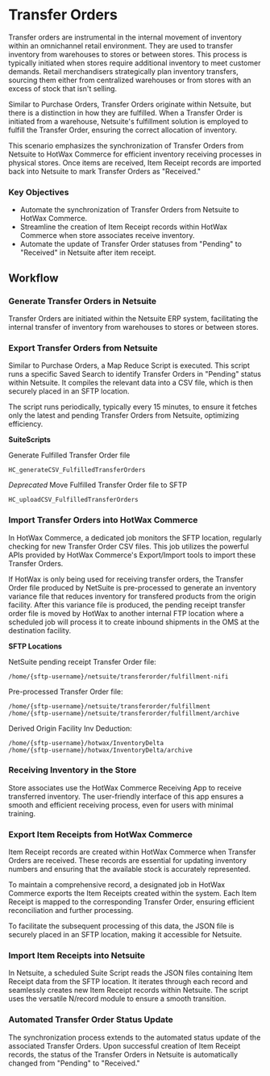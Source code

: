 # Transfer Orders
Transfer orders are instrumental in the internal movement of inventory within an omnichannel retail environment. They are used to transfer inventory from warehouses to stores or between stores. This process is typically initiated when stores require additional inventory to meet customer demands. Retail merchandisers strategically plan inventory transfers, sourcing them either from centralized warehouses or from stores with an excess of stock that isn't selling.

Similar to Purchase Orders, Transfer Orders originate within Netsuite, but there is a distinction in how they are fulfilled. When a Transfer Order is initiated from a warehouse, Netsuite's fulfillment solution is employed to fulfill the Transfer Order, ensuring the correct allocation of inventory.

This scenario emphasizes the synchronization of Transfer Orders from Netsuite to HotWax Commerce for efficient inventory receiving processes in physical stores. Once items are received, Item Receipt records are imported back into Netsuite to mark Transfer Orders as "Received."

### Key Objectives
- Automate the synchronization of Transfer Orders from Netsuite to HotWax Commerce.
- Streamline the creation of Item Receipt records within HotWax Commerce when store associates receive inventory.
- Automate the update of Transfer Order statuses from "Pending" to "Received" in Netsuite after item receipt.

## Workflow

### Generate Transfer Orders in Netsuite
Transfer Orders are initiated within the Netsuite ERP system, facilitating the internal transfer of inventory from warehouses to stores or between stores.


### Export Transfer Orders from Netsuite
Similar to Purchase Orders, a Map Reduce Script is executed. This script runs a specific Saved Search to identify Transfer Orders in "Pending" status within Netsuite. It compiles the relevant data into a CSV file, which is then securely placed in an SFTP location.

The script runs periodically, typically every 15 minutes, to ensure it fetches only the latest and pending Transfer Orders from Netsuite, optimizing efficiency.

**SuiteScripts**

Generate Fulfilled Transfer Order file

```HC_generateCSV_FulfilledTransferOrders```

*Deprecated* Move Fulfilled Transfer Order file to SFTP

```HC_uploadCSV_FulfilledTransferOrders```


### Import Transfer Orders into HotWax Commerce
In HotWax Commerce, a dedicated job monitors the SFTP location, regularly checking for new Transfer Order CSV files. This job utilizes the powerful APIs provided by HotWax Commerce's Export/Import tools to import these Transfer Orders.

If HotWax is only being used for receiving transfer orders, the Transfer Order file produced by NetSuite is pre-processed to generate an inventory variance file that reduces inventory for transfered products from the origin facility. After this variance file is produced, the pending receipt transfer order file is moved by HotWax to another internal FTP location where a scheduled job will process it to create inbound shipments in the OMS at the destination facility.

**SFTP Locations**

NetSuite pending receipt Transfer Order file: 

```/home/{sftp-username}/netsuite/transferorder/fulfillment-nifi```

Pre-processed Transfer Order file:
```
/home/{sftp-username}/netsuite/transferorder/fulfillment
/home/{sftp-username}/netsuite/transferorder/fulfillment/archive
```

Derived Origin Facility Inv Deduction:
```
/home/{sftp-username}/hotwax/InventoryDelta
/home/{sftp-username}/hotwax/InventoryDelta/archive
```

### Receiving Inventory in the Store
Store associates use the HotWax Commerce Receiving App to receive transferred inventory. The user-friendly interface of this app ensures a smooth and efficient receiving process, even for users with minimal training.

### Export Item Receipts from HotWax Commerce
Item Receipt records are created within HotWax Commerce when Transfer Orders are received. These records are essential for updating inventory numbers and ensuring that the available stock is accurately represented.

To maintain a comprehensive record, a designated job in HotWax Commerce exports the Item Receipts created within the system. Each Item Receipt is mapped to the corresponding Transfer Order, ensuring efficient reconciliation and further processing.

To facilitate the subsequent processing of this data, the JSON file is securely placed in an SFTP location, making it accessible for Netsuite. 


### Import Item Receipts into Netsuite
In Netsuite, a scheduled Suite Script reads the JSON files containing Item Receipt data from the SFTP location. It iterates through each record and seamlessly creates new Item Receipt records within Netsuite. The script uses the versatile N/record module to ensure a smooth transition.

### Automated Transfer Order Status Update
The synchronization process extends to the automated status update of the associated Transfer Orders. Upon successful creation of Item Receipt records, the status of the Transfer Orders in Netsuite is automatically changed from "Pending" to "Received."

